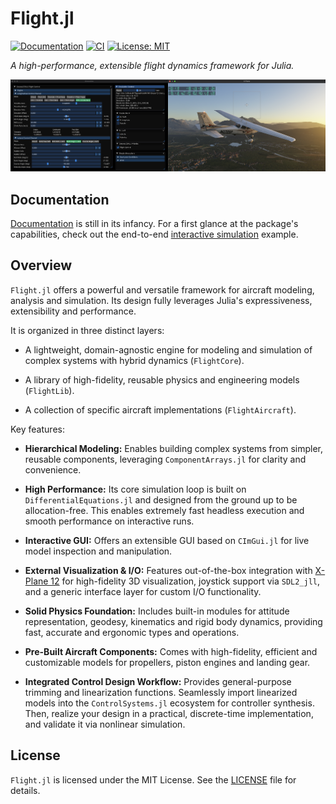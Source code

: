 # Flight.jl

[![Documentation](https://img.shields.io/badge/docs-dev-blue.svg)](https://e271828e.github.io/Flight.jl/dev/)
[![CI](https://github.com/e271828e/Flight.jl/actions/workflows/CI.yml/badge.svg)](https://github.com/e271828e/Flight.jl/actions/workflows/CI.yml)
[![License: MIT](https://img.shields.io/badge/License-MIT-yellow.svg)](https://opensource.org/licenses/MIT)


*A high-performance, extensible flight dynamics framework for Julia.*

![Flight.jl GUI with X-Plane 12 Visualization](docs/src/assets/github.png?raw=true)

## Documentation

[Documentation](https://e271828e.github.io/Flight.jl/dev/) is still in its infancy. For a first
glance at the package's capabilities, check out the end-to-end [interactive
simulation](https://e271828e.github.io/Flight.jl/dev/showcase/ex01/ex01/) example.


## Overview

`Flight.jl` offers a powerful and versatile framework for aircraft modeling, analysis and
simulation. Its design fully leverages Julia's expressiveness, extensibility and performance.

It is organized in three distinct layers:

- A lightweight, domain-agnostic engine for modeling and simulation of
  complex systems with hybrid dynamics (`FlightCore`).

- A library of high-fidelity, reusable physics and engineering models (`FlightLib`).

- A collection of specific aircraft implementations (`FlightAircraft`).

Key features:

*   **Hierarchical Modeling:** Enables building complex systems from simpler, reusable components,
    leveraging `ComponentArrays.jl` for clarity and convenience.

*   **High Performance:** Its core simulation loop is built on `DifferentialEquations.jl` and
    designed from the ground up to be allocation-free. This enables extremely fast headless execution and smooth performance on interactive runs.

*   **Interactive GUI:** Offers an extensible GUI based on `CImGui.jl` for live model
    inspection and manipulation.

*   **External Visualization & I/O:** Features out-of-the-box integration with [X-Plane
    12](https://www.x-plane.com/desktop/try-it/) for high-fidelity 3D visualization,
    joystick support via `SDL2_jll`, and a generic interface layer for custom I/O functionality.

*   **Solid Physics Foundation:** Includes built-in modules for attitude representation, geodesy, kinematics
    and rigid body dynamics, providing fast, accurate and ergonomic types and operations.

*   **Pre-Built Aircraft Components:** Comes with high-fidelity, efficient and customizable models for
    propellers, piston engines and landing gear.

*   **Integrated Control Design Workflow:** Provides general-purpose trimming and linearization
    functions. Seamlessly import linearized models into the `ControlSystems.jl` ecosystem for
    controller synthesis. Then, realize your design in a practical, discrete-time implementation, and
    validate it via nonlinear simulation.


## License

`Flight.jl` is licensed under the MIT License. See the [LICENSE](LICENSE) file for details.
